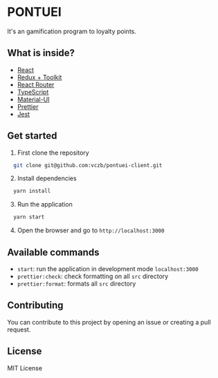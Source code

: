 # PONTUEI

It's an gamification program to loyalty points.

## What is inside?

- [React](https://reactjs.org/)
- [Redux + Toolkit](https://redux-toolkit.js.org/)
- [React Router](https://reactrouter.com/docs/en/v6/getting-started/overview)
- [TypeScript](https://www.typescriptlang.org/)
- [Material-UI](https://material-ui.com/)
- [Prettier](https://prettier.io/)
- [Jest](https://jestjs.io/)

## Get started

1. First clone the repository

```bash
  git clone git@github.com:vczb/pontuei-client.git
```

2. Install dependencies

```bash
  yarn install
```

3. Run the application

```bash
  yarn start
```

4. Open the browser and go to `http://localhost:3000`

## Available commands

- `start`: run the application in development mode `localhost:3000`
- `prettier:check`: check formatting on all `src` directory
- `prettier:format`: formats all `src` directory

## Contributing

You can contribute to this project by opening an issue or creating a pull request.

## License

MIT License
